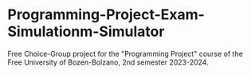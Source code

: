 # Programming-Project-Exam-Simulationm-Simulator
Free Choice-Group project for the "Programming Project" course of the Free University of Bozen-Bolzano, 2nd semester 2023-2024. 
